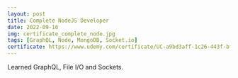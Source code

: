 ```yaml
---
layout: post
title: Complete NodeJS Developer
date: 2022-09-16
img: certificate_complete_node.jpg
tags: [GraphQL, Node, MongoDB, Socket.io]
certificate: https://www.udemy.com/certificate/UC-a9bd3aff-1c26-443f-bf9f-e28ce5b27cd0/
---
```


Learned GraphQL, File I/O and Sockets.
